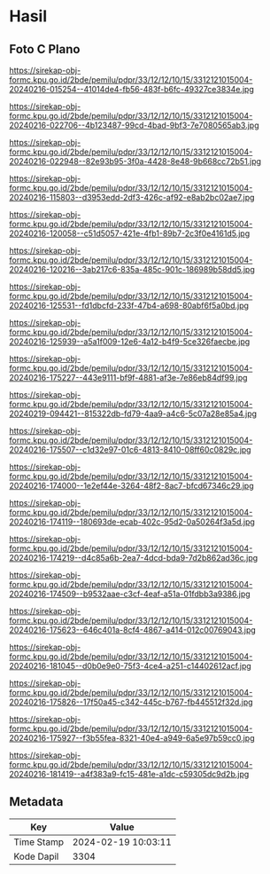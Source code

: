 # Hasil

## Foto C Plano

https://sirekap-obj-formc.kpu.go.id/2bde/pemilu/pdpr/33/12/12/10/15/3312121015004-20240216-015254--41014de4-fb56-483f-b6fc-49327ce3834e.jpg

https://sirekap-obj-formc.kpu.go.id/2bde/pemilu/pdpr/33/12/12/10/15/3312121015004-20240216-022706--4b123487-99cd-4bad-9bf3-7e7080565ab3.jpg

https://sirekap-obj-formc.kpu.go.id/2bde/pemilu/pdpr/33/12/12/10/15/3312121015004-20240216-022948--82e93b95-3f0a-4428-8e48-9b668cc72b51.jpg

https://sirekap-obj-formc.kpu.go.id/2bde/pemilu/pdpr/33/12/12/10/15/3312121015004-20240216-115803--d3953edd-2df3-426c-af92-e8ab2bc02ae7.jpg

https://sirekap-obj-formc.kpu.go.id/2bde/pemilu/pdpr/33/12/12/10/15/3312121015004-20240216-120058--c51d5057-421e-4fb1-89b7-2c3f0e4161d5.jpg

https://sirekap-obj-formc.kpu.go.id/2bde/pemilu/pdpr/33/12/12/10/15/3312121015004-20240216-120216--3ab217c6-835a-485c-901c-186989b58dd5.jpg

https://sirekap-obj-formc.kpu.go.id/2bde/pemilu/pdpr/33/12/12/10/15/3312121015004-20240216-125531--fd1dbcfd-233f-47b4-a698-80abf6f5a0bd.jpg

https://sirekap-obj-formc.kpu.go.id/2bde/pemilu/pdpr/33/12/12/10/15/3312121015004-20240216-125939--a5a1f009-12e6-4a12-b4f9-5ce326faecbe.jpg

https://sirekap-obj-formc.kpu.go.id/2bde/pemilu/pdpr/33/12/12/10/15/3312121015004-20240216-175227--443e9111-bf9f-4881-af3e-7e86eb84df99.jpg

https://sirekap-obj-formc.kpu.go.id/2bde/pemilu/pdpr/33/12/12/10/15/3312121015004-20240219-094421--815322db-fd79-4aa9-a4c6-5c07a28e85a4.jpg

https://sirekap-obj-formc.kpu.go.id/2bde/pemilu/pdpr/33/12/12/10/15/3312121015004-20240216-175507--c1d32e97-01c6-4813-8410-08ff60c0829c.jpg

https://sirekap-obj-formc.kpu.go.id/2bde/pemilu/pdpr/33/12/12/10/15/3312121015004-20240216-174000--1e2ef44e-3264-48f2-8ac7-bfcd67346c29.jpg

https://sirekap-obj-formc.kpu.go.id/2bde/pemilu/pdpr/33/12/12/10/15/3312121015004-20240216-174119--180693de-ecab-402c-95d2-0a50264f3a5d.jpg

https://sirekap-obj-formc.kpu.go.id/2bde/pemilu/pdpr/33/12/12/10/15/3312121015004-20240216-174219--d4c85a6b-2ea7-4dcd-bda9-7d2b862ad36c.jpg

https://sirekap-obj-formc.kpu.go.id/2bde/pemilu/pdpr/33/12/12/10/15/3312121015004-20240216-174509--b9532aae-c3cf-4eaf-a51a-01fdbb3a9386.jpg

https://sirekap-obj-formc.kpu.go.id/2bde/pemilu/pdpr/33/12/12/10/15/3312121015004-20240216-175623--646c401a-8cf4-4867-a414-012c00769043.jpg

https://sirekap-obj-formc.kpu.go.id/2bde/pemilu/pdpr/33/12/12/10/15/3312121015004-20240216-181045--d0b0e9e0-75f3-4ce4-a251-c14402612acf.jpg

https://sirekap-obj-formc.kpu.go.id/2bde/pemilu/pdpr/33/12/12/10/15/3312121015004-20240216-175826--17f50a45-c342-445c-b767-fb445512f32d.jpg

https://sirekap-obj-formc.kpu.go.id/2bde/pemilu/pdpr/33/12/12/10/15/3312121015004-20240216-175927--f3b55fea-8321-40e4-a949-6a5e97b59cc0.jpg

https://sirekap-obj-formc.kpu.go.id/2bde/pemilu/pdpr/33/12/12/10/15/3312121015004-20240216-181419--a4f383a9-fc15-481e-a1dc-c59305dc9d2b.jpg


## Metadata

| Key        | Value               |
| ---------- | ------------------- |
| Time Stamp | 2024-02-19 10:03:11 |
| Kode Dapil | 3304                |



